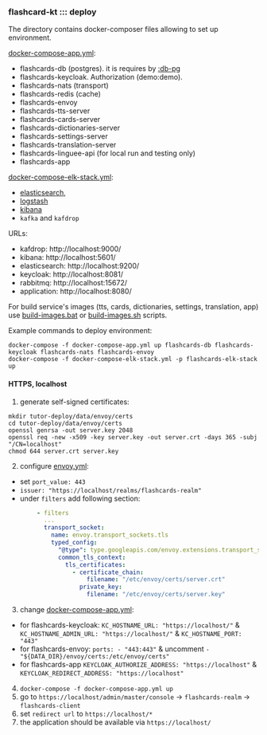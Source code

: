 ### flashcard-kt ::: deploy

The directory contains docker-composer files allowing to set up environment.

[docker-compose-app.yml](docker-compose-app.yml):
- flashcards-db (postgres). it is requires by [:db-pg](../db-pg)
- flashcards-keycloak. Authorization (demo:demo).
- flashcards-nats (transport)
- flashcards-redis (cache)
- flashcards-envoy
- flashcards-tts-server
- flashcards-cards-server
- flashcards-dictionaries-server
- flashcards-settings-server
- flashcards-translation-server
- flashcards-linguee-api (for local run and testing only)
- flashcards-app

[docker-compose-elk-stack.yml](docker-compose-elk-stack.yml):

- [elasticsearch](elasticsearch.Dockerfile),
- [logstash](logstash.Dockerfile)
- [kibana](kibana.Dockerfile)
- `kafka` and `kafdrop`

URLs:
- kafdrop: http://localhost:9000/
- kibana: http://localhost:5601/
- elasticsearch: http://localhost:9200/
- keycloak: http://localhost:8081/
- rabbitmq: http://localhost:15672/
- application: http://localhost:8080/

For build service's images (tts, cards, dictionaries, settings, translation, app)
use [build-images.bat](build-images.bat) or [build-images.sh](build-images.sh) scripts.

Example commands to deploy environment:
```
docker-compose -f docker-compose-app.yml up flashcards-db flashcards-keycloak flashcards-nats flashcards-envoy 
docker-compose -f docker-compose-elk-stack.yml -p flashcards-elk-stack up
```

#### HTTPS, localhost

1) generate self-signed certificates:

```shell
mkdir tutor-deploy/data/envoy/certs
cd tutor-deploy/data/envoy/certs
openssl genrsa -out server.key 2048
openssl req -new -x509 -key server.key -out server.crt -days 365 -subj "/CN=localhost"
chmod 644 server.crt server.key
```

2) configure [envoy.yml](data/envoy/envoy.yaml):

- set `port_value: 443`
- `issuer: "https://localhost/realms/flashcards-realm"`
- under `filters` add following section:

```yaml
        - filters
          ...
          transport_socket:
            name: envoy.transport_sockets.tls
            typed_config:
              "@type": type.googleapis.com/envoy.extensions.transport_sockets.tls.v3.DownstreamTlsContext
              common_tls_context:
                tls_certificates:
                  - certificate_chain:
                      filename: "/etc/envoy/certs/server.crt"
                    private_key:
                      filename: "/etc/envoy/certs/server.key"
```

3) change [docker-compose-app.yml](docker-compose-app.yml):

- for
  flashcards-keycloak: `KC_HOSTNAME_URL: "https://localhost/"` &  `KC_HOSTNAME_ADMIN_URL: "https://localhost/"` &  `KC_HOSTNAME_PORT: "443"`
- for flashcards-envoy: `ports: - "443:443"` & uncomment `- "${DATA_DIR}/envoy/certs:/etc/envoy/certs"`
- for
  flashcards-app `KEYCLOAK_AUTHORIZE_ADDRESS: "https://localhost"` & `KEYCLOAK_REDIRECT_ADDRESS: "https://localhost"`

4) `docker-compose -f docker-compose-app.yml up`
5) go to `https://localhost/admin/master/console` -> `flashcards-realm` -> `flashcards-client`
6) set `redirect url` to `https://localhost/*`
7) the application should be available via `https://localhost/`